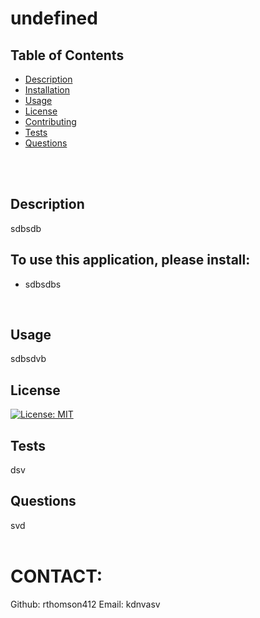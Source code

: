 # undefined
  ## Table of Contents

  * [Description](#Description)
  * [Installation](#Installation)
  * [Usage](#Usage)
  * [License](#License)
  * [Contributing](#Contributing)
  * [Tests](#Tests)
  * [Questions](#Questions)
  </br>
  </br>
  
  ## Description
  sdbsdb
  </br>
  
  ## To use this application, please install:
  * sdbsdbs
  </br>
  
  ## Usage
  sdbsdvb
  </br>
  
  ## License 
  [![License: MIT](https://img.shields.io/badge/License-MIT-yellow.svg)](https://opensource.org/licenses/MIT)
  </br>
  
  ## Tests
  dsv
  </br>
  
  ## Questions
  svd
  </br>
  </br>
  
  # CONTACT:
  Github: rthomson412
  Email: kdnvasv
  
